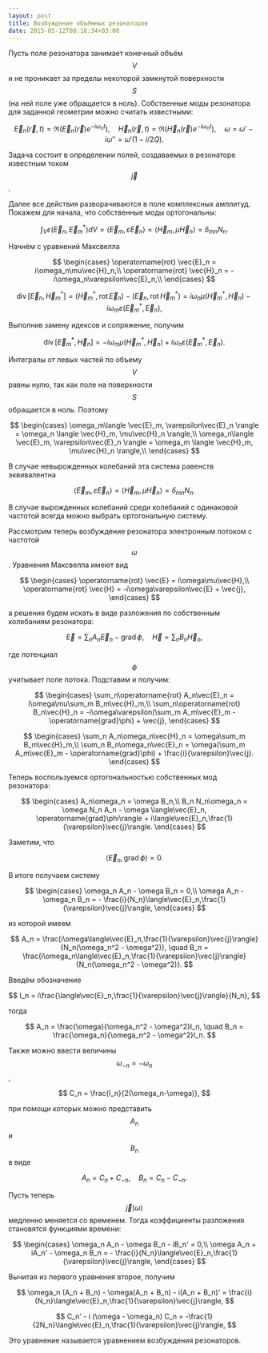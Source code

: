 ```yaml
---
layout: post
title: Возбуждение объёмных резонаторов
date: 2015-05-12T08:18:34+03:00
---
```


Пусть поле резонатора занимает конечный объём $$ V $$ и не проникает за пределы некоторой замкнутой поверхности $$ S $$ (на ней поле уже обращается в ноль). Собственные моды резонатора для заданной геометрии можно считать известными:

$$
	\vec{E}_n(\vec{r}, t) = \Re (\vec{E}_n(\vec{r})e^{-i\omega_n t}),\quad
	\vec{H}_n(\vec{r}, t) = \Re (\vec{H}_n(\vec{r})e^{-i\omega_n t}),\quad
	\omega = \omega' - i\omega'' = \omega'(1 - i/2Q).
$$

Задача состоит в определении полей, создаваемых в резонаторе известным током $$ \vec{j} $$.

Далее все действия разворачиваются в поле комплексных амплитуд. Покажем для начала, что собственные моды ортогональны:

$$
	\int_V \varepsilon (\vec{E}_n, \vec{E}_m^*) dV = \langle \vec{E}_m, \varepsilon\vec{E}_n \rangle = \langle \vec{H}_m, \mu\vec{H}_n \rangle = \delta_{mn} N_n.
$$

Начнём с уравнений Максвелла

$$
	\begin{cases}
		\operatorname{rot} \vec{E}_n = i\omega_n\mu\vec{H}_n,\\
		\operatorname{rot} \vec{H}_n = -i\omega_n\varepsilon\vec{E}_n,\\
	\end{cases}
$$

$$
	\operatorname{div} [\vec{E}_n, \vec{H}_m^*] = (\vec{H}_m^*, \operatorname{rot}\vec{E}_n) - (\vec{E}_n, \operatorname{rot} \vec{H}_m^*) = i\omega_n\mu(\vec{H}_m^*, \vec{H}_n) - i\omega_m\varepsilon(\vec{E}_m^*, \vec{E}_n),
$$

Выполнив замену идексов и сопряжение, получим

$$
	\operatorname{div} [\vec{E}_m^*, \vec{H}_n] = -i\omega_m\mu(\vec{H}_m^*, \vec{H}_n) + i\omega_n\varepsilon(\vec{E}_m^*, \vec{E}_n).
$$

Интегралы от левых частей по объему $$ V $$ равны нулю, так как поле на поверхности $$ S $$ обращается в ноль. Поэтому

$$
	\begin{cases}
		\omega_m\langle \vec{E}_m, \varepsilon\vec{E}_n \rangle = \omega_n \langle \vec{H}_m, \mu\vec{H}_n \rangle,\\
		\omega_n\langle \vec{E}_m, \varepsilon\vec{E}_n \rangle = \omega_m \langle \vec{H}_m, \mu\vec{H}_n \rangle,\\
	\end{cases}
$$

В случае невырожденных колебаний эта система равенств эквивалентна

$$
	\langle \vec{E}_m, \varepsilon\vec{E}_n \rangle = \langle \vec{H}_m, \mu\vec{H}_n \rangle = \delta_{mn} N_n.
$$

В случае вырожденных колебаний среди колебаний с одинаковой частотой всегда можно выбрать ортогональную систему.

Рассмотрим теперь возбуждение резонатора электронным потоком с частотой $$ \omega $$. Уравнения Максвелла имеют вид

$$
	\begin{cases}
		\operatorname{rot} \vec{E} = i\omega\mu\vec{H},\\
		\operatorname{rot} \vec{H} = -i\omega\varepsilon\vec{E} + \vec{j},
	\end{cases}
$$

а решение будем искать в виде разложения по собственным колебаниям резонатора:

$$
	\vec{E} = \sum_n A_n\vec{E}_n - \operatorname{grad} \phi,\quad \vec{H} = \sum_n B_n\vec{H}_n,
$$

где потенциал $$ \phi $$ учитывает поле потока. Подставим и получим:

$$
	\begin{cases}
		\sum_n\operatorname{rot} A_n\vec{E}_n = i\omega\mu\sum_m B_m\vec{H}_m,\\
		\sum_n\operatorname{rot} B_n\vec{H}_n = -i\omega\varepsilon(\sum_m A_m\vec{E}_m - \operatorname{grad}\phi) + \vec{j},
	\end{cases}
$$

$$
	\begin{cases}
		\sum_n A_n\omega_n\vec{H}_n = \omega\sum_m B_m\vec{H}_m,\\
		\sum_n B_n\omega_n\vec{E}_n = \omega(\sum_m A_m\vec{E}_m - \operatorname{grad}\phi) + \frac{i}{\varepsilon}\vec{j}.
	\end{cases}
$$

Теперь воспользуемся ортогональностью собственных мод резонатора:

$$
	\begin{cases}
		A_n\omega_n = \omega B_n,\\
		B_n N_n\omega_n = \omega N_n A_n - \omega \langle\vec{E}_n, \operatorname{grad}\phi\rangle + i\langle\vec{E}_n,\frac{1}{\varepsilon}\vec{j}\rangle.
	\end{cases}
$$

Заметим, что

$$
	\langle\vec{E}_n, \operatorname{grad}\phi\rangle = 0.
$$

В итоге получаем систему

$$
	\begin{cases}
		\omega_n A_n - \omega B_n = 0,\\
		\omega A_n - \omega_n B_n = - \frac{i}{N_n}\langle\vec{E}_n,\frac{1}{\varepsilon}\vec{j}\rangle,
	\end{cases}
$$

из которой имеем

$$
	A_n = \frac{i\omega\langle\vec{E}_n,\frac{1}{\varepsilon}\vec{j}\rangle}{N_n(\omega_n^2 - \omega^2)}, \quad
	B_n = \frac{i\omega_n\langle\vec{E}_n,\frac{1}{\varepsilon}\vec{j}\rangle}{N_n(\omega_n^2 - \omega^2)}.
$$

Введём обозначение

$$
	I_n = i\frac{\langle\vec{E}_n,\frac{1}{\varepsilon}\vec{j}\rangle}{N_n},
$$

тогда

$$
	A_n = \frac{\omega}{\omega_n^2 - \omega^2}I_n, \quad
	B_n = \frac{\omega_n}{\omega_n^2 - \omega^2}I_n.
$$

Также можно ввести величины $$ \omega_{-n} = -\omega_n $$,

$$
	C_n = \frac{I_n}{2(\omega_n-\omega)},
$$

при помощи которых можно представить $$ A_n $$ и $$ B_n $$ в виде

$$
	A_n = C_n + C_{-n},\quad B_n = C_n - C_{-n}.
$$

Пусть теперь $$ \vec{j}(\omega) $$ медленно меняется со временем. Тогда коэффициенты разложения становятся функциями времени:

$$
	\begin{cases}
		\omega_n A_n - \omega B_n - iB_n'  = 0,\\
		\omega A_n + iA_n' - \omega_n B_n = - \frac{i}{N_n}\langle\vec{E}_n,\frac{1}{\varepsilon}\vec{j}\rangle,
	\end{cases}
$$

Вычитая из первого уравнения второе, получим

$$
	\omega_n (A_n + B_n) - \omega(A_n + B_n) - i(A_n + B_n)' = \frac{i}{N_n}\langle\vec{E}_n,\frac{1}{\varepsilon}\vec{j}\rangle,
$$

$$
	C_n' - i (\omega - \omega_n) C_n = -\frac{1}{2N_n}\langle\vec{E}_n,\frac{1}{\varepsilon}\vec{j}\rangle,
$$

Это уравнение называется уравнением возбуждения резонаторов.
